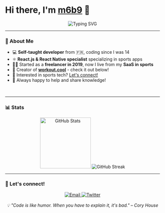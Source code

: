 # Hi there, I'm [m6b9](https://snouzy.com/) 👋

<div align="center">
<img src="https://readme-typing-svg.herokuapp.com?font=Fira+Code&pause=1000&color=00D9FF&center=true&vCenter=true&width=435&lines=Freelancer;Indie+Hacker;Reader" alt="Typing SVG" />
</div>

---

### 🚀 About Me

- 💻 **Self-taught developer** from 🇫🇷, coding since I was 14
- ⚛️ **React.js & React Native specialist** specializing in sports apps
- 🏃‍♂️ Started as a **freelancer in 2019**, now I live from my **SaaS in sports**
- 🚀 Creator of **[workout.cool](https://workout.cool)** - check it out below!
- 📧 Interested in sports tech? [Let's connect!](mailto:contact@snouzy.com)
- 💬 Always happy to help and share knowledge!

<br clear="right"/>

---

### 📊 Stats

<div align="center">
  <img src="https://github-readme-stats.vercel.app/api?username=snouzy&show_icons=true&theme=tokyonight&hide_border=true&count_private=true" alt="GitHub Stats" height="165"/>
  <img src="https://github-readme-streak-stats.herokuapp.com/?user=snouzy&theme=tokyonight&hide_border=true" alt="GitHub Streak" />
</div>


---
### 🤝 Let's connect!

<div align="center">
  <a href="mailto:contact@snouzy.com">
    <img src="https://img.shields.io/badge/Email-D14836?style=for-the-badge&logo=gmail&logoColor=white" alt="Email"/>
  </a>
  <a href="https://x.com/snouzy_biceps" target="_blank">
    <img src="https://img.shields.io/badge/Twitter-1DA1F2?style=for-the-badge&logo=twitter&logoColor=white" alt="Twitter"/>
  </a>
</div>

<div align="center">
  <br/>
  <i>💡 "Code is like humor. When you have to explain it, it's bad." – Cory House</i>
</div>
